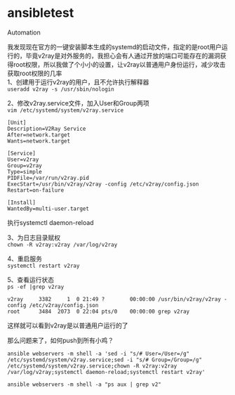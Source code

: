 # ansibletest
Automation

我发现现在官方的一键安装脚本生成的systemd的启动文件，指定的是root用户运行的，毕竟v2ray是对外服务的，我担心会有人通过开放的端口可能存在的漏洞获得root权限，所以我做了个小小的设置，让v2ray以普通用户身份运行，减少攻击获取root权限的几率  
1、创建用于运行v2ray的用户，且不允许执行解释器  
`useradd v2ray -s /usr/sbin/nologin`  

2、修改v2ray.service文件，加入User和Group两项  
`vim /etc/systemd/system/v2ray.service`  

```
[Unit]
Description=V2Ray Service
After=network.target
Wants=network.target

[Service]
User=v2ray
Group=v2ray
Type=simple
PIDFile=/var/run/v2ray.pid
ExecStart=/usr/bin/v2ray/v2ray -config /etc/v2ray/config.json
Restart=on-failure

[Install]
WantedBy=multi-user.target
```  
执行systemctl daemon-reload  

3、为日志目录赋权  
``chown -R v2ray:v2ray /var/log/v2ray``  

4、重启服务  
`systemctl restart v2ray`  

5、查看运行状态  
`ps -ef |grep v2ray`  
```
v2ray     3382     1  0 21:49 ?        00:00:00 /usr/bin/v2ray/v2ray -config /etc/v2ray/config.json
root      3484  2073  0 22:04 pts/0    00:00:00 grep v2ray
```  
这样就可以看到v2ray是以普通用户运行的了   


那么问题来了，如何push到所有小鸡？
```
ansible webservers -m shell -a 'sed -i "s/# User=/User=/g" /etc/systemd/system/v2ray.service;sed -i "s/# Group=/Group=/g" /etc/systemd/system/v2ray.service;chown -R v2ray:v2ray /var/log/v2ray;systemctl daemon-reload;systemctl restart v2ray'

ansible webservers -m shell -a "ps aux | grep v2"
```  
